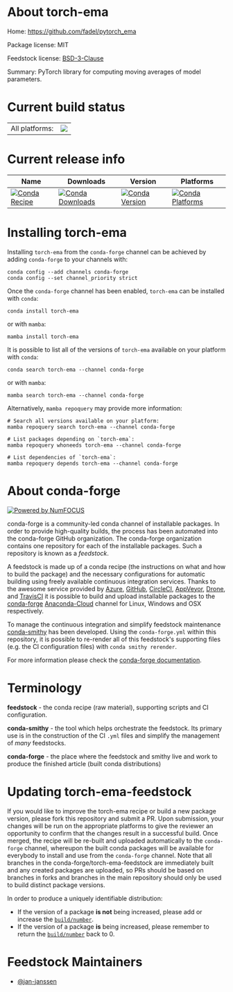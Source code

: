 About torch-ema
===============

Home: https://github.com/fadel/pytorch_ema

Package license: MIT

Feedstock license: [BSD-3-Clause](https://github.com/conda-forge/torch-ema-feedstock/blob/main/LICENSE.txt)

Summary: PyTorch library for computing moving averages of model parameters.

Current build status
====================


<table><tr><td>All platforms:</td>
    <td>
      <a href="https://dev.azure.com/conda-forge/feedstock-builds/_build/latest?definitionId=16274&branchName=main">
        <img src="https://dev.azure.com/conda-forge/feedstock-builds/_apis/build/status/torch-ema-feedstock?branchName=main">
      </a>
    </td>
  </tr>
</table>

Current release info
====================

| Name | Downloads | Version | Platforms |
| --- | --- | --- | --- |
| [![Conda Recipe](https://img.shields.io/badge/recipe-torch--ema-green.svg)](https://anaconda.org/conda-forge/torch-ema) | [![Conda Downloads](https://img.shields.io/conda/dn/conda-forge/torch-ema.svg)](https://anaconda.org/conda-forge/torch-ema) | [![Conda Version](https://img.shields.io/conda/vn/conda-forge/torch-ema.svg)](https://anaconda.org/conda-forge/torch-ema) | [![Conda Platforms](https://img.shields.io/conda/pn/conda-forge/torch-ema.svg)](https://anaconda.org/conda-forge/torch-ema) |

Installing torch-ema
====================

Installing `torch-ema` from the `conda-forge` channel can be achieved by adding `conda-forge` to your channels with:

```
conda config --add channels conda-forge
conda config --set channel_priority strict
```

Once the `conda-forge` channel has been enabled, `torch-ema` can be installed with `conda`:

```
conda install torch-ema
```

or with `mamba`:

```
mamba install torch-ema
```

It is possible to list all of the versions of `torch-ema` available on your platform with `conda`:

```
conda search torch-ema --channel conda-forge
```

or with `mamba`:

```
mamba search torch-ema --channel conda-forge
```

Alternatively, `mamba repoquery` may provide more information:

```
# Search all versions available on your platform:
mamba repoquery search torch-ema --channel conda-forge

# List packages depending on `torch-ema`:
mamba repoquery whoneeds torch-ema --channel conda-forge

# List dependencies of `torch-ema`:
mamba repoquery depends torch-ema --channel conda-forge
```


About conda-forge
=================

[![Powered by
NumFOCUS](https://img.shields.io/badge/powered%20by-NumFOCUS-orange.svg?style=flat&colorA=E1523D&colorB=007D8A)](https://numfocus.org)

conda-forge is a community-led conda channel of installable packages.
In order to provide high-quality builds, the process has been automated into the
conda-forge GitHub organization. The conda-forge organization contains one repository
for each of the installable packages. Such a repository is known as a *feedstock*.

A feedstock is made up of a conda recipe (the instructions on what and how to build
the package) and the necessary configurations for automatic building using freely
available continuous integration services. Thanks to the awesome service provided by
[Azure](https://azure.microsoft.com/en-us/services/devops/), [GitHub](https://github.com/),
[CircleCI](https://circleci.com/), [AppVeyor](https://www.appveyor.com/),
[Drone](https://cloud.drone.io/welcome), and [TravisCI](https://travis-ci.com/)
it is possible to build and upload installable packages to the
[conda-forge](https://anaconda.org/conda-forge) [Anaconda-Cloud](https://anaconda.org/)
channel for Linux, Windows and OSX respectively.

To manage the continuous integration and simplify feedstock maintenance
[conda-smithy](https://github.com/conda-forge/conda-smithy) has been developed.
Using the ``conda-forge.yml`` within this repository, it is possible to re-render all of
this feedstock's supporting files (e.g. the CI configuration files) with ``conda smithy rerender``.

For more information please check the [conda-forge documentation](https://conda-forge.org/docs/).

Terminology
===========

**feedstock** - the conda recipe (raw material), supporting scripts and CI configuration.

**conda-smithy** - the tool which helps orchestrate the feedstock.
                   Its primary use is in the construction of the CI ``.yml`` files
                   and simplify the management of *many* feedstocks.

**conda-forge** - the place where the feedstock and smithy live and work to
                  produce the finished article (built conda distributions)


Updating torch-ema-feedstock
============================

If you would like to improve the torch-ema recipe or build a new
package version, please fork this repository and submit a PR. Upon submission,
your changes will be run on the appropriate platforms to give the reviewer an
opportunity to confirm that the changes result in a successful build. Once
merged, the recipe will be re-built and uploaded automatically to the
`conda-forge` channel, whereupon the built conda packages will be available for
everybody to install and use from the `conda-forge` channel.
Note that all branches in the conda-forge/torch-ema-feedstock are
immediately built and any created packages are uploaded, so PRs should be based
on branches in forks and branches in the main repository should only be used to
build distinct package versions.

In order to produce a uniquely identifiable distribution:
 * If the version of a package **is not** being increased, please add or increase
   the [``build/number``](https://docs.conda.io/projects/conda-build/en/latest/resources/define-metadata.html#build-number-and-string).
 * If the version of a package **is** being increased, please remember to return
   the [``build/number``](https://docs.conda.io/projects/conda-build/en/latest/resources/define-metadata.html#build-number-and-string)
   back to 0.

Feedstock Maintainers
=====================

* [@jan-janssen](https://github.com/jan-janssen/)

